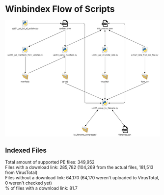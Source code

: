 # Winbindex Flow of Scripts

![winbindex-scripts-flow.png](winbindex-scripts-flow.png)

## Indexed Files

<!--FileStats-->
Total amount of supported PE files: 349,952  
Files with a download link: 285,782 (104,269 from the actual files, 181,513 from VirusTotal)  
Files without a download link: 64,170 (64,170 weren't uploaded to VirusTotal, 0 weren't checked yet)  
% of files with a download link: 81.7  
<!--/FileStats-->

